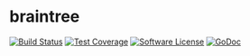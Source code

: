 # braintree

[![Build Status](https://travis-ci.org/alexd765/braintree.svg?branch=master)](https://travis-ci.org/alexd765/braintree)
[![Test Coverage](https://codecov.io/gh/alexd765/braintree/branch/master/graph/badge.svg)](https://codecov.io/gh/alexd765/braintree)
[![Software License](https://img.shields.io/badge/License-MIT-orange.svg?style=flat-square)](https://github.com/alexd765/braintree/blob/master/LICENSE.md)
[![GoDoc](https://img.shields.io/badge/godoc-reference-blue.svg?style=flat-square)](https://godoc.org/github.com/alexd765/braintree)